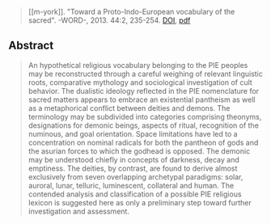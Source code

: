 >   [[m-york]]. "Toward a Proto-Indo-European vocabulary of the sacred". -WORD-, 2013. 44:2, 235-254. [DOI](https://doi.org/10.1080/00437956.1993.11435902), [pdf](a/m-york2013.pdf)

## Abstract
> An hypothetical religious vocabulary belonging to the PIE peoples may be reconstructed through a careful weighing of relevant linguistic roots, comparative mythology and sociological investigation of cult behavior. The dualistic ideology reflected in the PIE nomenclature for sacred matters appears to embrace an existential pantheism as well as a metaphorical conflict between deities and demons. The terminology may be subdivided into categories comprising theonyms, designations for demonic beings, aspects of ritual, recognition of the numinous, and goal orientation. Space limitations have led to a concentration on nominal radicals for both the pantheon of gods and the asurian forces to which the godhead is opposed. The demonic may be understood chiefly in concepts of darkness, decay and emptiness. The deities, by contrast, are found to derive almost exclusively from seven overlapping archetypal paradigms: solar, auroral, lunar, telluric, luminescent, collateral and human. The contended analysis and classification of a possible PIE religious lexicon is suggested here as only a preliminary step toward further investigation and assessment.